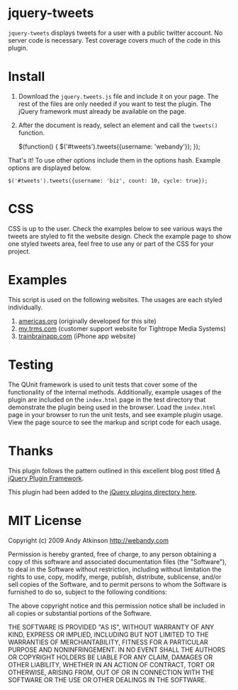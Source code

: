 jquery-tweets
===
`jquery-tweets` displays tweets for a user with a public twitter account. No server code is necessary. Test coverage covers much of the code in this plugin.

Install
===
 1. Download the `jquery.tweets.js` file and include it on your page. The rest of the files are only needed if you want to test the plugin. The jQuery framework must already be available on the page.
 2. After the document is ready, select an element and call the `tweets()` function.

    $(function() {
      $('#tweets').tweets({username: 'webandy'});
    });
  
  
  That's it! To use other options include them in the options hash. Example options are displayed below.
  
    $('#tweets').tweets({username: 'biz', count: 10, cycle: true});

CSS
===
CSS is up to the user. Check the examples below to see various ways the tweets are styled to fit the website design. Check the example page to show one styled tweets area, feel free to use any or part of the CSS for your project.

Examples
===
This script is used on the following websites. The usages are each styled individually.

 1. [americas.org](http://americas.org) (originally developed for this site)
 2. [my.trms.com](http://my.trms.com) (customer support website for Tightrope Media Systems)
 3. [trainbrainapp.com](http://trainbrainapp.com) (iPhone app website)
 
Testing
===
The QUnit framework is used to unit tests that cover some of the functionality of the internal methods. Additionally, example usages of the plugin are included on the `index.html` page in the test directory that demonstrate the plugin being used in the browser. Load the `index.html` page in your browser to run the unit tests, and see example plugin usage. View the page source to see the markup and script code for each usage.

Thanks
===
This plugin follows the pattern outlined in this excellent blog post titled [A jQuery Plugin Framework](http://keith-wood.name/pluginFramework.html). 

This plugin had been added to the [jQuery plugins directory here](http://plugins.jquery.com/project/webandy-jquery-tweets).

 
MIT License
===
Copyright (c) 2009 Andy Atkinson http://webandy.com

Permission is hereby granted, free of charge, to any person obtaining a copy of this software and associated documentation files (the "Software"), to deal in the Software without restriction, including without limitation the rights to use, copy, modify, merge, publish, distribute, sublicense, and/or sell copies of the Software, and to permit persons to whom the Software is furnished to do so, subject to the following conditions:

The above copyright notice and this permission notice shall be included in all copies or substantial portions of the Software.

THE SOFTWARE IS PROVIDED "AS IS", WITHOUT WARRANTY OF ANY KIND, EXPRESS OR IMPLIED, INCLUDING BUT NOT LIMITED TO THE WARRANTIES OF MERCHANTABILITY, FITNESS FOR A PARTICULAR PURPOSE AND NONINFRINGEMENT. IN NO EVENT SHALL THE AUTHORS OR COPYRIGHT HOLDERS BE LIABLE FOR ANY CLAIM, DAMAGES OR OTHER LIABILITY, WHETHER IN AN ACTION OF CONTRACT, TORT OR OTHERWISE, ARISING FROM, OUT OF OR IN CONNECTION WITH THE SOFTWARE OR THE USE OR OTHER DEALINGS IN THE SOFTWARE.